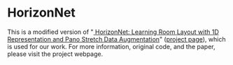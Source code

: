 # HorizonNet

This is a modified version of "[
HorizonNet: Learning Room Layout with 1D Representation and Pano Stretch Data Augmentation](https://arxiv.org/abs/1901.03861)" ([project page](https://sunset1995.github.io/HorizonNet/)), which is used for our work. For more information, original code, and the paper, please visit the project webpage.


